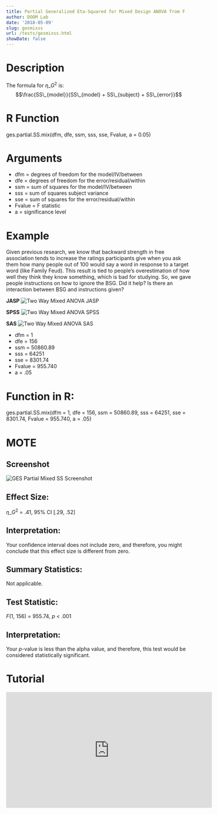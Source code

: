 ```yaml
---
title: Partial Generalized Eta-Squared for Mixed Design ANOVA from F
author: DOOM Lab
date: '2018-05-09'
slug: gesmixss
url: /tests/gesmixss.html
showDate: false
---
```


<script src="//yihui.name/js/math-code.js"></script>
<script type = "text/x-mathjax-config">
MathJax.Hub.Config({
tex2jax: {
inlineMath: [['$', '$']],
}
})
</script>
<script async
src="//cdn.bootcss.com/mathjax/2.7.1/MathJax.js?config=TeX-MML-AM_CHTML">
</script>

# Description   

The formula for $\eta\_G^2$ is: $$\frac{SS\_{model}}{SS\_{model} + SS\_{subject} + SS\_{error}}$$

# R Function

ges.partial.SS.mix(dfm, dfe, ssm, sss, sse, Fvalue, a = 0.05)

# Arguments 

+ dfm = degrees of freedom for the model/IV/between   
+ dfe = degrees of freedom for the error/residual/within 
+ ssm = sum of squares for the model/IV/between
+ sss = sum of squares subject variance
+ sse = sum of squares for the error/residual/within
+ Fvalue = F statistic   
+ a	= significance level

# Example  

Given previous research, we know that backward strength in free association tends to increase the ratings participants give when you ask them how many people out of 100 would say a word in response to a target word (like Family Feud). This result is tied to people’s overestimation of how well they think they know something, which is bad for studying. So, we gave people instructions on how to ignore the BSG.  Did it help? Is there an interaction between BSG and instructions given?

**JASP**
![Two Way Mixed ANOVA JASP](https://raw.githubusercontent.com/doomlab/shiny-server/master/MOTE/examples/mix%202%20anova%20JASP.png)

**SPSS**
![Two Way Mixed ANOVA SPSS](https://raw.githubusercontent.com/doomlab/shiny-server/master/MOTE/examples/mix%202%20anova%20SPSS.png)

**SAS**
![Two Way Mixed ANOVA SAS](https://raw.githubusercontent.com/doomlab/shiny-server/master/MOTE/examples/mix%202%20anova%20SAS.PNG)

+ dfm = 1 
+ dfe = 156
+ ssm = 50860.89
+ sss = 64251
+ sse = 8301.74
+ Fvalue = 955.740  
+ a	= .05

# Function in R: 

ges.partial.SS.mix(dfm = 1, dfe = 156, ssm = 50860.89, sss = 64251, sse = 8301.74, Fvalue = 955.740, a = .05)

# MOTE

## Screenshot

![GES Partial Mixed SS Screenshot](../images/gespartmixss.jpg)

## Effect Size:

$\eta\_G^2$ = .41, 95% CI [.29, .52]

## Interpretation: 

Your confidence interval does not include zero, and therefore, you might conclude that this effect size is different from zero.

## Summary Statistics: 

Not applicable. 

## Test Statistic: 

*F*(1, 156) = 955.74, *p* < .001

## Interpretation: 

Your *p*-value is less than the alpha value, and therefore, this test would be considered statistically significant.

# Tutorial

<iframe width="560" height="315" src="https://www.youtube.com/embed/Y1piNdNdMbc" frameborder="0" allow="autoplay; encrypted-media" allowfullscreen></iframe>

